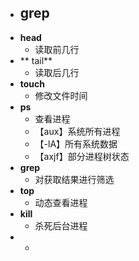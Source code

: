 - **grep**
	- 
- **head**
	- 读取前几行
- ** tail**
	- 读取后几行
- **touch**
	- 修改文件时间
- **ps**
	- 查看进程
	- 【aux】系统所有进程
	- 【-lA】所有系统数据
	- 【axjf】部分进程树状态
- **grep**
	- 对获取结果进行筛选
- **top**
	- 动态查看进程
- **kill**
	- 杀死后台进程
 - *
<!--stackedit_data:
eyJoaXN0b3J5IjpbMTU5MjkzNTY4OCwtMjE0Mzk4ODIwMyw0Nz
U5NTQzNjEsOTI5Nzc0OTk4LDk3MDExMDE5NiwtMjAyMzIzMjA5
OSwxMjA5ODcxOTBdfQ==
-->